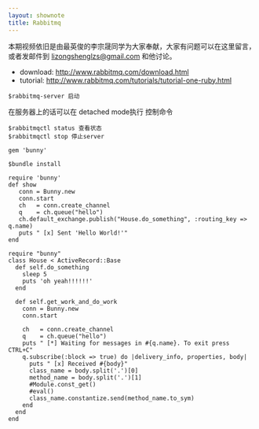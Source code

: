 ```yaml
---
layout: shownote
title: Rabbitmq
---
```

本期视频依旧是由最英俊的李宗晟同学为大家奉献，大家有问题可以在这里留言，或者发邮件到 lizongshenglzs@gmail.com 和他讨论。

- download: <http://www.rabbitmq.com/download.html>
- tutorial: <http://www.rabbitmq.com/tutorials/tutorial-one-ruby.html>

~~~
$rabbitmq-server 启动
~~~

在服务器上的话可以在 detached mode执行
控制命令

~~~
$rabbitmqctl status 查看状态
$rabbitmqctl stop 停止server
~~~

~~~
gem 'bunny'
~~~

~~~
$bundle install
~~~

~~~
require 'bunny'
def show
   conn = Bunny.new
   conn.start
   ch   = conn.create_channel
   q    = ch.queue("hello")
   ch.default_exchange.publish("House.do_something", :routing_key => q.name)
   puts " [x] Sent 'Hello World!'"
end
~~~

~~~
require "bunny"
class House < ActiveRecord::Base
  def self.do_something
    sleep 5
    puts 'oh yeah!!!!!!'
  end

  def self.get_work_and_do_work
    conn = Bunny.new
    conn.start

    ch   = conn.create_channel
    q    = ch.queue("hello")
    puts " [*] Waiting for messages in #{q.name}. To exit press CTRL+C"
    q.subscribe(:block => true) do |delivery_info, properties, body|
      puts " [x] Received #{body}"
      class_name = body.split('.')[0]
      method_name = body.split('.')[1]
      #Module.const_get()
      #eval()
      class_name.constantize.send(method_name.to_sym)
    end
  end
end
~~~


